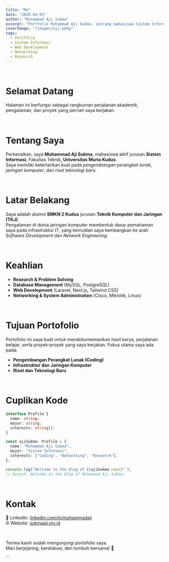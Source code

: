 ```yaml
---
title: "Me"
date: "2020-03-03"
author: "Muhammad Aji Sukma"
excerpt: "Portfolio Muhammad Aji Sukma, seorang mahasiswa Sistem Informasi dengan fokus pada pengembangan perangkat lunak, jaringan, dan riset teknologi."
coverImage: "/images/aji.webp"
tags:
  - Portfolio
  - Sistem Informasi
  - Web Development
  - Networking
  - Research
---
```


<br>

<h1>Selamat Datang</h1>
<p>Halaman ini berfungsi sebagai rangkuman perjalanan akademik, pengalaman, dan proyek yang pernah saya kerjakan.</p>

<br>

<h1>Tentang Saya</h1>
<p>
  Perkenalkan, saya <strong>Muhammad Aji Sukma</strong>, mahasiswa aktif jurusan 
  <strong>Sistem Informasi</strong>, Fakultas Teknik, 
  <strong>Universitas Muria Kudus</strong>. <br>
  Saya memiliki ketertarikan kuat pada <em>pengembangan perangkat lunak</em>, 
  <em>jaringan komputer</em>, dan <em>riset teknologi baru</em>.
</p>

<br>

<h1>Latar Belakang</h1>
<p>
  Saya adalah alumni <strong>SMKN 2 Kudus</strong> jurusan 
  <strong>Teknik Komputer dan Jaringan (TKJ)</strong>. <br>
  Pengalaman di dunia jaringan komputer membentuk dasar pemahaman saya pada infrastruktur IT, 
  yang kemudian saya kembangkan ke arah <em>Software Development</em> 
  dan <em>Network Engineering</em>.
</p>

<br>

<h1>Keahlian</h1>
<ul>
  <li><strong>Research & Problem Solving</strong></li>
  <li><strong>Database Management</strong> (MySQL, PostgreSQL)</li>
  <li><strong>Web Development</strong> (Laravel, Next.js, Tailwind CSS)</li>
  <li><strong>Networking & System Administration</strong> (Cisco, Mikrotik, Linux)</li>
</ul>

<br>

<h1>Tujuan Portofolio</h1>
<p>Portofolio ini saya buat untuk mendokumentasikan hasil karya, perjalanan belajar, serta proyek-proyek yang saya kerjakan. Fokus utama saya ada pada:</p>
<ul>
  <li><strong>Pengembangan Perangkat Lunak (Coding)</strong></li>
  <li><strong>Infrastruktur dan Jaringan Komputer</strong></li>
  <li><strong>Riset dan Teknologi Baru</strong></li>
</ul>

<br>

<h1>Cuplikan Kode</h1>

```typescript
interface Profile {
  name: string;
  major: string;
  interests: string[];
}

const ajiSukma: Profile = {
  name: "Muhammad Aji Sukma",
  major: "Sistem Informasi",
  interests: ["Coding", "Networking", "Research"],
};

console.log(`Welcome to the blog of ${ajiSukma.name}!`);
// Output: Welcome to the blog of Muhammad Aji Sukma!
```

<br>

<h1>Kontak</h1>
<p>
  💼 LinkedIn: <a href="https://linkedin.com/in/muhammadaji" target="_blank">linkedin.com/in/muhammadaji</a><br>
  🌐 Website: <a href="https://sukmaaji.my.id" target="_blank">sukmaaji.my.id</a>
</p>

<br>

<p>Terima kasih sudah mengunjungi portofolio saya.<br>
Mari berjejaring, berdiskusi, dan tumbuh bersama! 🚀</p>
```
